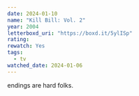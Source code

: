 ```yaml
---
date: 2024-01-10
name: "Kill Bill: Vol. 2"
year: 2004
letterboxd_uri: "https://boxd.it/5ylISp"
rating: 
rewatch: Yes
tags:
  - tv
watched_date: 2024-01-06
---
```


endings are hard folks.
